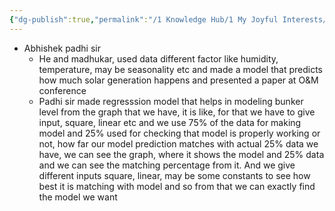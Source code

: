 ```yaml
---
{"dg-publish":true,"permalink":"/1 Knowledge Hub/1 My Joyful Interests/People/Others/Abhishek Padhi/","noteIcon":""}
---
```


- Abhishek padhi sir
    - He and madhukar, used data different factor like humidity, temperature, may be seasonality etc and made a model that predicts how much solar generation happens and presented a paper at O&M conference
    - Padhi sir made regresssion model that helps in modeling bunker level from the graph that we have, it is like, for that we have to give input, square, linear etc and we use 75% of the data for making model and 25% used for checking that model is properly working or not, how far our model prediction matches with actual 25% data we have, we can see the graph, where it shows the model and 25% data and we can see the matching percentage from it. And we give different inputs square, linear, may be some constants to see how best it is matching with model and so from that we can exactly find the model we want